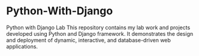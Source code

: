 # Python-With-Django
Python with Django Lab  This repository contains my lab work and projects developed using Python and Django framework. It demonstrates the design and deployment of dynamic, interactive, and database-driven web applications.
